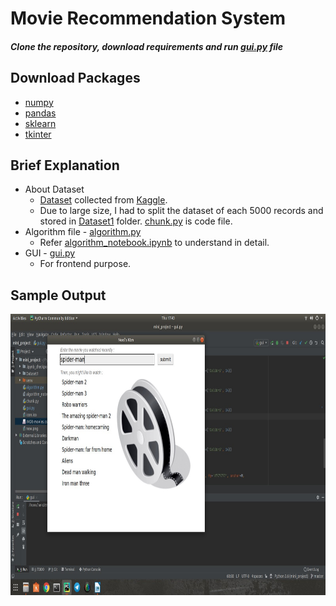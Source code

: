 # Movie Recommendation System


##### Clone the repository, download requirements and run [gui.py](https://github.com/ankithkumar99/Movie_Recommendation_System/blob/master/gui.py) file

## Download Packages
* [numpy](https://pypi.org/project/numpy/)
* [pandas](https://pypi.org/project/pandas/)
* [sklearn](https://pypi.org/project/sklearn/)
* [tkinter](https://pypi.org/project/tkinter-temps/)


## Brief Explanation
* About Dataset
  * [Dataset](https://github.com/ankithkumar99/Movie_Recommendation_System/blob/master/IMDb%20movies.csv) collected from [Kaggle](https://www.kaggle.com/).
  * Due to large size, I had to split the dataset of each 5000 records and stored in [Dataset1](https://github.com/ankithkumar99/Movie_Recommendation_System/tree/master/Dataset1) folder. [chunk.py](https://github.com/ankithkumar99/Movie_Recommendation_System/tree/master/chunk.py) is code file.
* Algorithm file - [algorithm.py](https://github.com/ankithkumar99/Movie_Recommendation_System/tree/master/algorithm.py)
  * Refer [algorithm_notebook.ipynb](https://github.com/ankithkumar99/Movie_Recommendation_System/tree/master/algorithm_notebook.ipynb) to understand in detail.
* GUI - [gui.py](https://github.com/ankithkumar99/Movie_Recommendation_System/tree/master/gui.py)
  * For frontend purpose.

## Sample Output
<img src="https://github.com/ankithkumar99/Movie_Recommendation_System/blob/master/sample.jpg" width="800" height="450">
